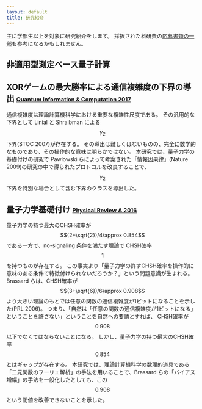 ```yaml
---
layout: default
title: 研究紹介
---
```


主に学部生以上を対象に研究紹介をします。
採択された科研費の[応募書類の一部](pdfs/Mori_17K17711.pdf)も参考になるかもしれません。

非適用型測定ベース量子計算
----------------

XORゲームの最大勝率による通信複雑度の下界の導出 <span style="font-size: 70%">[Quantum Information & Computation 2017](https://doi.org/10.26421/QIC17.15-16)</span>
----------------
通信複雑度は理論計算機科学における重要な複雑性尺度である。
その汎用的な下界として Linial と Shraibman による $$\gamma_2$$ 下界(STOC 2007)が存在する。
その導出は難しくはないものの、完全に数学的なものであり、その操作的な意味は明らかではない。
本研究では、量子力学の基礎付けの研究で Pawlowski らによって考案された「情報因果律」(Nature 2009)の研究の中で得られたプロトコルを改良することで、
$$\gamma_2$$ 下界を特別な場合として含む下界のクラスを導出した。

量子力学基礎付け <span style="font-size: 70%">[Physical Review A 2016](https://doi.org/10.1103/PhysRevA.94.052130)</span>
----------------
量子力学の持つ最大のCHSH確率が $$(2+\sqrt{2})/4\approx 0.854$$ である一方で、no-signaling 条件を満たす理論で
CHSH確率 $$1$$ を持つものが存在する。
この事実より「量子力学の許すCHSH確率を操作的に意味のある条件で特徴付けられないだろうか？」という問題意識が生まれる。
Brassard らは、CHSH確率が $$(3+\sqrt{6})/6\approx 0.908$$ より大きい理論のもとでは任意の関数の通信複雑度が1ビットになることを示した(PRL 2006)。
つまり、「自然は「任意の関数の通信複雑度が1ビットになる」ということを許さない」ということを自然への要請とすれば、
CHSH確率が $$0.908$$ 以下でなくてはならないことになる。
しかし、量子力学の持つ最大のCHSH確率 $$0.854$$ とはギャップが存在する。
本研究では、理論計算機科学の数理的道具である「二元関数のフーリエ解析」の手法を用いることで、Brassard らの「バイアス増幅」の手法を一般化したとしても、この $$0.908$$ という閾値を改善できないことを示した。
